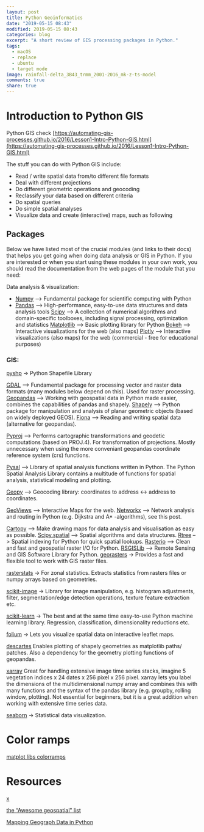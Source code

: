 ```yaml
---
layout: post
title: Python Geoinformatics
date: "2019-05-15 08:43"
modified: 2019-05-15 08:43
categories: blog
excerpt: "A short review of GIS processing packages in Python."
tags:
  - macOS
  - replace
  - ubuntu
  - target mode
image: rainfall-delta_3B43_trmm_2001-2016_mk-z-ts-model
comments: true
share: true
---
```


# Introduction to Python GIS

Python GIS
check [https://automating-gis-processes.github.io/2016/Lesson1-Intro-Python-GIS.html](https://automating-gis-processes.github.io/2016/Lesson1-Intro-Python-GIS.html)

The stuff you can do with Python GIS include:

- Read / write spatial data from/to different file formats
- Deal with different projections
- Do different geometric operations and geocoding
- Reclassify your data based on different criteria
- Do spatial queries
- Do simple spatial analyses
- Visualize data and create (interactive) maps, such as following


## Packages

Below we have listed most of the crucial modules (and links to their docs) that helps you get going when doing data analysis or GIS in Python. If you are interested or when you start using these modules in your own work, you should read the documentation from the web pages of the module that you need:

Data analysis & visualization:
- [Numpy](http://www.numpy.org) –> Fundamental package for scientific computing with Python
- [Pandas](http://pandas.pydata.org) –> High-performance, easy-to-use data structures and data analysis tools
[Scipy](https://www.scipy.org/about.html) –> A collection of numerical algorithms and domain-specific toolboxes, including signal processing, optimization and statistics
[Matplotlib](https://matplotlib.org) –> Basic plotting library for Python
[Bokeh](http://bokeh.pydata.org/en/latest/) –> Interactive visualizations for the web (also maps)
[Plotly](https://plot.ly/python/) –> Interactive visualizations (also maps) for the web (commercial - free for educational purposes)

### GIS:

[pyshp](https://pypi.org/project/pyshp/) -> Python Shapefile Library

[GDAL](https://www.gdal.org) –> Fundamental package for processing vector and raster data formats (many modules below depend on this). Used for raster processing.
[Geopandas](http://geopandas.org/#description) –> Working with geospatial data in Python made easier, combines the capabilities of pandas and shapely.
[Shapely](https://pypi.org/project/Shapely/) –> Python package for manipulation and analysis of planar geometric objects (based on widely deployed GEOS).
[Fiona](https://pypi.org/project/Fiona/) –> Reading and writing spatial data (alternative for geopandas).

[Pyproj](https://pypi.org/project/pyproj/) –> Performs cartographic transformations and geodetic computations (based on PROJ.4). For transformation of projections. Mostly unnecessary when using the more conveniant geopandas coordinate reference system (crs) functions.

[Pysal](https://pysal.readthedocs.io/en/latest/) –> Library of spatial analysis functions written in Python. The Python Spatial Analysis Library contains a multitude of functions for spatial analysis, statistical modeling and plotting.

[Geopy](https://geopy.readthedocs.io/en/latest/) –> Geocoding library: coordinates to address <-> address to coordinates.

[GeoViews](http://geo.holoviews.org/index.html) –> Interactive Maps for the web.
[Networkx](https://networkx.github.io/documentation/networkx-1.10/overview.html) –> Network analysis and routing in Python (e.g. Dijkstra and A* -algorithms), see this post.

[Cartopy](https://scitools.org.uk/cartopy/docs/latest/index.html) –> Make drawing maps for data analysis and visualisation as easy as possible.
[Scipy.spatial](https://docs.scipy.org/doc/scipy/reference/spatial.html) –> Spatial algorithms and data structures.
[Rtree](http://toblerity.org/rtree/) –> Spatial indexing for Python for quick spatial lookups.
[Rasterio](https://github.com/mapbox/rasterio) –> Clean and fast and geospatial raster I/O for Python.
[RSGISLib](https://www.rsgislib.org/index.html#python-documentation) –> Remote Sensing and GIS Software Library for Python.
[georasters](https://pypi.org/project/georasters/) -> Provides a fast and flexible tool to work with GIS raster files.

[rasterstats](https://pythonhosted.org/rasterstats/) -> For zonal statistics. Extracts statistics from rasters files or numpy arrays based on geometries.

[scikit-image](https://scikit-image.org) -> Library for image manipulation, e.g. histogram adjustments, filter, segmentation/edge detection operations, texture feature extraction etc.

[scikit-learn](https://scikit-learn.org/stable/) -> The best and at the same time easy-to-use Python machine learning library. Regression, classification, dimensionality reductions etc.

[folium](https://github.com/python-visualization/folium) -> Lets you visualize spatial data on interactive leaflet maps.

[descartes](https://pypi.org/project/descartes/) Enables plotting of shapely geometries as matplotlib paths/ patches. Also a dependency for the geometry plotting functions of geopandas.

[xarray](https://xarray.pydata.org/en/stable/) Great for handling extensive image time series stacks, imagine 5 vegetation indices x 24 dates x 256 pixel x 256 pixel. xarray lets you label the dimensions of the multidimensional numpy array and combines this with many functions and the syntax of the pandas library (e.g. groupby, rolling window, plotting). Not essential for beginners, but it is a great addition when working with extensive time series data.

[seaborn](https://seaborn.pydata.org) -> Statistical data visualization.

# Color ramps

[matplot libs colorramps](https://matplotlib.org/tutorials/colors/colormaps.html)

# Resources

[x](https://medium.com/@chrieke/essential-geospatial-python-libraries-5d82fcc38731)

[the “Awesome geospatial" list](https://github.com/sacridini/Awesome-Geospatial)

[Mapping Geograph Data in Python](https://towardsdatascience.com/mapping-geograph-data-in-python-610a963d2d7f)
